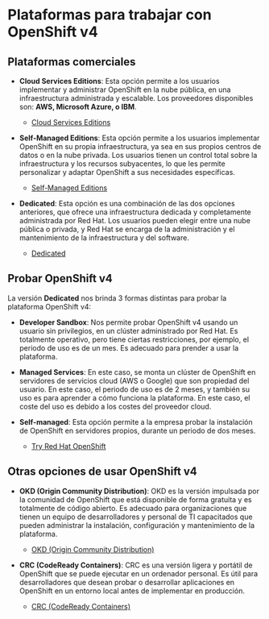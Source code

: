 # Plataformas para trabajar con OpenShift v4

## Plataformas comerciales

* **Cloud Services Editions**: Esta opción permite a los usuarios implementar y administrar OpenShift en la nube pública, en una infraestructura administrada y escalable. Los proveedores disponibles son: **AWS, Microsoft Azure, o IBM**.

    * [Cloud Services Editions](https://www.redhat.com/en/technologies/cloud-computing/openshift#cloud-services-editions)

* **Self-Managed Editions**: Esta opción permite a los usuarios implementar OpenShift en su propia infraestructura, ya sea en sus propios centros de datos o en la nube privada. Los usuarios tienen un control total sobre la infraestructura y los recursos subyacentes, lo que les permite personalizar y adaptar OpenShift a sus necesidades específicas. 

    * [Self-Managed Editions](https://www.redhat.com/en/technologies/cloud-computing/openshift#self-managed)

* **Dedicated**: Esta opción es una combinación de las dos opciones anteriores, que ofrece una infraestructura dedicada y completamente administrada por Red Hat. Los usuarios pueden elegir entre una nube pública o privada, y Red Hat se encarga de la administración y el mantenimiento de la infraestructura y del software.

    * [Dedicated](https://www.redhat.com/en/technologies/cloud-computing/openshift/dedicated)
    
## Probar OpenShift v4

La versión **Dedicated** nos brinda 3 formas distintas para probar la plataforma OpenShift v4:

* **Developer Sandbox**: Nos permite probar OpenShift v4 usando un usuario sin privilegios, en un clúster administrado por Red Hat. Es totalmente operativo, pero tiene ciertas restricciones, por ejemplo, el periodo de uso es de un mes. Es adecuado para prender a usar la plataforma.
* **Managed Services**: En este caso, se monta un clúster de OpenShift en servidores de servicios cloud (AWS o Google) que son propiedad del usuario. En este caso, el periodo de uso es de 2 meses, y también su uso es para aprender a cómo funciona la plataforma. En este caso, el coste del uso es debido a los costes del proveedor cloud.
* **Self-managed**: Esta opción permite a la empresa probar la instalación de OpenShift en servidores propios, durante un periodo de dos meses.

    * [Try Red Hat OpenShift](https://www.redhat.com/en/technologies/cloud-computing/openshift/try-it)

## Otras opciones de usar OpenShift v4

* **OKD (Origin Community Distribution)**: OKD es la versión impulsada por la comunidad de OpenShift que está disponible de forma gratuita y es totalmente de código abierto. Es adecuado para organizaciones que tienen un equipo de desarrolladores y personal de TI capacitados que pueden administrar la instalación, configuración y mantenimiento de la plataforma. 

    * [OKD (Origin Community Distribution)](https://www.okd.io/)

* **CRC (CodeReady Containers)**: CRC es una versión ligera y portátil de OpenShift que se puede ejecutar en un ordenador personal. Es útil para desarrolladores que desean probar o desarrollar aplicaciones en OpenShift en un entorno local antes de implementar en producción. 

    * [CRC (CodeReady Containers)](https://developers.redhat.com/products/openshift-local/overview)

   



